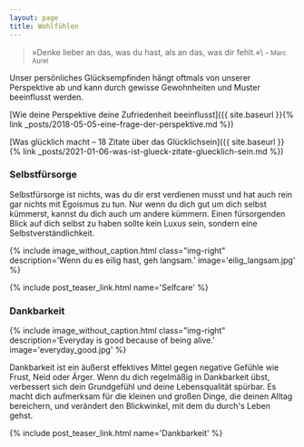 ```yaml
---
layout: page
title: Wohlfühlen
---
```


>»Denke lieber an das, was du hast, als an das, was dir fehlt.«\\
<small>– Marc Aurel</small>

Unser persönliches Glücksempfinden hängt oftmals von unserer Perspektive ab und
kann durch gewisse Gewohnheiten und Muster beeinflusst werden.

[Wie deine Perspektive deine Zufriedenheit beeinflusst]({{ site.baseurl }}{% link _posts/2018-05-05-eine-frage-der-perspektive.md %})

[Was glücklich macht – 18 Zitate über das Glücklichsein]({{ site.baseurl }}{% link _posts/2021-01-06-was-ist-glueck-zitate-gluecklich-sein.md %})

### Selbstfürsorge

Selbstfürsorge ist nichts, was du dir erst verdienen musst und hat auch rein gar
nichts mit Egoismus zu tun. Nur wenn du dich gut um dich selbst kümmerst, kannst
du dich auch um andere kümmern. Einen fürsorgenden Blick auf dich selbst zu
haben sollte kein Luxus sein, sondern eine Selbstverständlichkeit.

{% include image_without_caption.html
  class="img-right"
  description='Wenn du es eilig hast, geh langsam.'
  image='eilig_langsam.jpg'
%}

{% include post_teaser_link.html name='Selfcare' %}

### Dankbarkeit

{% include image_without_caption.html
  class="img-right"
  description='Everyday is good because of being alive.'
  image='everyday_good.jpg'
%}

Dankbarkeit ist ein äußerst effektives Mittel gegen negative Gefühle wie Frust,
Neid oder Ärger. Wenn du dich regelmäßig in Dankbarkeit übst, verbessert sich
dein Grundgefühl und deine Lebensqualität spürbar. Es macht dich aufmerksam für
die kleinen und großen Dinge, die deinen Alltag bereichern, und verändert den
Blickwinkel, mit dem du durch's Leben gehst.

{% include post_teaser_link.html name='Dankbarkeit' %}
